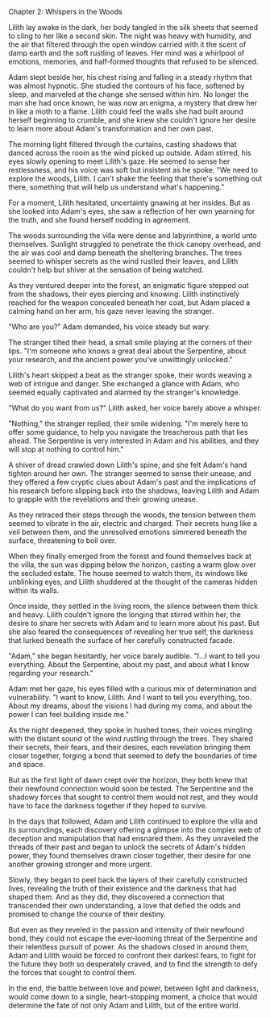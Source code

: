 Chapter 2: Whispers in the Woods

Lilith lay awake in the dark, her body tangled in the silk sheets that seemed to cling to her like a second skin. The night was heavy with humidity, and the air that filtered through the open window carried with it the scent of damp earth and the soft rustling of leaves. Her mind was a whirlpool of emotions, memories, and half-formed thoughts that refused to be silenced.

Adam slept beside her, his chest rising and falling in a steady rhythm that was almost hypnotic. She studied the contours of his face, softened by sleep, and marveled at the change she sensed within him. No longer the man she had once known, he was now an enigma, a mystery that drew her in like a moth to a flame. Lilith could feel the walls she had built around herself beginning to crumble, and she knew she couldn't ignore her desire to learn more about Adam's transformation and her own past.

The morning light filtered through the curtains, casting shadows that danced across the room as the wind picked up outside. Adam stirred, his eyes slowly opening to meet Lilith's gaze. He seemed to sense her restlessness, and his voice was soft but insistent as he spoke. "We need to explore the woods, Lilith. I can't shake the feeling that there's something out there, something that will help us understand what's happening."

For a moment, Lilith hesitated, uncertainty gnawing at her insides. But as she looked into Adam's eyes, she saw a reflection of her own yearning for the truth, and she found herself nodding in agreement.

The woods surrounding the villa were dense and labyrinthine, a world unto themselves. Sunlight struggled to penetrate the thick canopy overhead, and the air was cool and damp beneath the sheltering branches. The trees seemed to whisper secrets as the wind rustled their leaves, and Lilith couldn't help but shiver at the sensation of being watched.

As they ventured deeper into the forest, an enigmatic figure stepped out from the shadows, their eyes piercing and knowing. Lilith instinctively reached for the weapon concealed beneath her coat, but Adam placed a calming hand on her arm, his gaze never leaving the stranger.

"Who are you?" Adam demanded, his voice steady but wary.

The stranger tilted their head, a small smile playing at the corners of their lips. "I'm someone who knows a great deal about the Serpentine, about your research, and the ancient power you've unwittingly unlocked."

Lilith's heart skipped a beat as the stranger spoke, their words weaving a web of intrigue and danger. She exchanged a glance with Adam, who seemed equally captivated and alarmed by the stranger's knowledge.

"What do you want from us?" Lilith asked, her voice barely above a whisper.

"Nothing," the stranger replied, their smile widening. "I'm merely here to offer some guidance, to help you navigate the treacherous path that lies ahead. The Serpentine is very interested in Adam and his abilities, and they will stop at nothing to control him."

A shiver of dread crawled down Lilith's spine, and she felt Adam's hand tighten around her own. The stranger seemed to sense their unease, and they offered a few cryptic clues about Adam's past and the implications of his research before slipping back into the shadows, leaving Lilith and Adam to grapple with the revelations and their growing unease.

As they retraced their steps through the woods, the tension between them seemed to vibrate in the air, electric and charged. Their secrets hung like a veil between them, and the unresolved emotions simmered beneath the surface, threatening to boil over.

When they finally emerged from the forest and found themselves back at the villa, the sun was dipping below the horizon, casting a warm glow over the secluded estate. The house seemed to watch them, its windows like unblinking eyes, and Lilith shuddered at the thought of the cameras hidden within its walls.

Once inside, they settled in the living room, the silence between them thick and heavy. Lilith couldn't ignore the longing that stirred within her, the desire to share her secrets with Adam and to learn more about his past. But she also feared the consequences of revealing her true self, the darkness that lurked beneath the surface of her carefully constructed facade.

"Adam," she began hesitantly, her voice barely audible. "I…I want to tell you everything. About the Serpentine, about my past, and about what I know regarding your research."

Adam met her gaze, his eyes filled with a curious mix of determination and vulnerability. "I want to know, Lilith. And I want to tell you everything, too. About my dreams, about the visions I had during my coma, and about the power I can feel building inside me."

As the night deepened, they spoke in hushed tones, their voices mingling with the distant sound of the wind rustling through the trees. They shared their secrets, their fears, and their desires, each revelation bringing them closer together, forging a bond that seemed to defy the boundaries of time and space.

But as the first light of dawn crept over the horizon, they both knew that their newfound connection would soon be tested. The Serpentine and the shadowy forces that sought to control them would not rest, and they would have to face the darkness together if they hoped to survive.

In the days that followed, Adam and Lilith continued to explore the villa and its surroundings, each discovery offering a glimpse into the complex web of deception and manipulation that had ensnared them. As they unraveled the threads of their past and began to unlock the secrets of Adam's hidden power, they found themselves drawn closer together, their desire for one another growing stronger and more urgent.

Slowly, they began to peel back the layers of their carefully constructed lives, revealing the truth of their existence and the darkness that had shaped them. And as they did, they discovered a connection that transcended their own understanding, a love that defied the odds and promised to change the course of their destiny.

But even as they reveled in the passion and intensity of their newfound bond, they could not escape the ever-looming threat of the Serpentine and their relentless pursuit of power. As the shadows closed in around them, Adam and Lilith would be forced to confront their darkest fears, to fight for the future they both so desperately craved, and to find the strength to defy the forces that sought to control them.

In the end, the battle between love and power, between light and darkness, would come down to a single, heart-stopping moment, a choice that would determine the fate of not only Adam and Lilith, but of the entire world.
